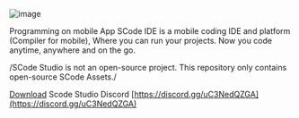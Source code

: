 ![image](https://user-images.githubusercontent.com/76813779/151583099-3e498489-ff6b-49df-92f5-ff45d11ac4d6.png)

 Programming on mobile App SCode IDE is a mobile coding IDE and platform (Compiler for mobile), Where you can run your projects. Now you code anytime, anywhere and on the go.

/SCode Studio is not an open-source project. This repository only contains open-source SCode Assets./

[Download](https://scodestudio.com) Scode Studio
Discord  [https://discord.gg/uC3NedQZGA](https://discord.gg/uC3NedQZGA) 
